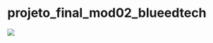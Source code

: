 # projeto_final_mod02_blueedtech

<img src="https://user-images.githubusercontent.com/97798047/161893473-6f238931-c8b8-4dc4-a9fb-13931b8028bf.png" type='Print do site'>

